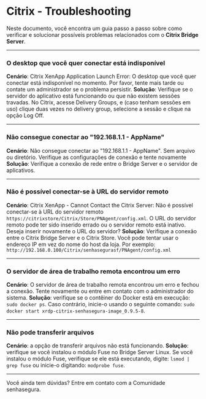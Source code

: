 # Citrix - Troubleshooting

Neste documento, você encontra um guia passo a passo sobre como verificar e solucionar possíveis problemas relacionados com o **Citrix Bridge Server**.

---
### O desktop que você quer conectar está indisponível

**Cenário**: Citrix XenApp Application Launch Error: O desktop que você quer conectar está indisponível no momento. Por favor, tente mais tarde ou contate um administrador se o problema persistir.
**Solução**: Verifique se o servidor do aplicativo está funcionando ou que não existem sessões travadas. No Citrix, acesse Delivery Groups, e (caso tenham sessões em uso) clique duas vezes no delivery group, selecione a sessão e clique na opção Log Off.

---
### Não consegue conectar ao "192.168.1.1 - AppName"

**Cenário**: Não consegue conectar ao "192.168.1.1 - AppName". Sem arquivo ou diretório. Verifique as configurações de conexão e tente novamente
**Solução**: Verifique a conexão de rede entre o Bridge Server e o servidor de aplicativos.

---
### Não é possível conectar-se à URL do servidor remoto

**Cenário**: Citrix XenApp - Cannot Contact the Citrix Server: Não é possível conectar-se à URL do servidor remoto `https://citrixstore/Citrix/Store/PNAgent/config.xml`. O URL do servidor remoto pode ter sido inserido errado ou o servidor remoto está inativo. Deseja inserir novamente o URL do servidor?
**Solução**: Verifique a conexão entre o Citrix Bridge Server e o Citrix Store. Você pode tentar usar o endereço IP em vez do nome do host da loja. Por exemplo: `http://192.168.0.100/Citrix/senhasegurasf/PNAgent/config.xml`

---
### O servidor de área de trabalho remota encontrou um erro

**Cenário**: O servidor de área de trabalho remota encontrou um erro e fechou a conexão. Tente novamente ou entre em contato com o administrador do sistema.
**Solução**: verifique se o contêiner do Docker está em execução: `sudo docker ps`. Caso contrário, inicie-o usando o seguinte comando: `sudo docker start xrdp-citrix-senhasegura-image_0.9.5-8`.

---
### Não pode transferir arquivos

**Cenário**: a opção de transferir arquivos não está funcionando.
**Solução**: verifique se você instalou o módulo Fuse no Bridge Server Linux. Se você instalou o módulo Fuse, verifique se ele está executando, digite: `lsmod | grep fuse` ou inicie-o digitando: `modprobe fuse`.

---
Você ainda tem dúvidas? Entre em contato com a Comunidade senhasegura.